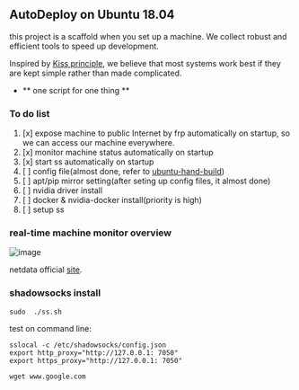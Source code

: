 ## AutoDeploy on Ubuntu 18.04

this project is a scaffold when you set up a machine. We collect robust and efficient tools to speed up development.

Inspired by [Kiss principle](https://en.wikipedia.org/wiki/KISS_principle), we believe that most systems work best if they are kept simple rather than made complicated.

- ** one script for one thing **


### To do list

1. [x] expose machine to public Internet by frp automatically on startup, so we can access our machine everywhere.
1. [x] monitor machine status automatically on startup
1. [x] start ss automatically on startup
1. [ ] config file(almost done, refer to [ubuntu-hand-build](https://github.com/gardensilence/ubuntu-hand-build))
2. [ ] apt/pip mirror setting(after seting up config files, it almost done)
3. [ ] nvidia driver install
4. [ ] docker & nvidia-docker install(priority is high)
5. [ ] setup ss

### real-time machine monitor overview

![image](https://cloud.githubusercontent.com/assets/2662304/14093128/4d566494-f554-11e5-8ee4-5392e0ac51f0.gif "netdata")

netdata official [site](https://github.com/firehol/netdata).


### shadowsocks install

```
sudo  ./ss.sh
```

test on command line:
```
sslocal -c /etc/shadowsocks/config.json
export http_proxy="http://127.0.0.1: 7050"
export https_proxy="http://127.0.0.1: 7050"

wget www.google.com
```
